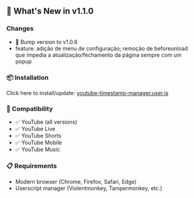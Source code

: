 ## 🚀 What's New in v1.1.0

### Changes
- 🔼 Bump version to v1.0.6
- feature: adição de menu de configuração; remoção de beforeunload que impedia a atualização/fechamento da página sempre com um popup

### 📦 Installation
Click here to install/update: [youtube-timestamp-manager.user.js](https://github.com/filipemanuelofs/youtube-timestamp-manager/releases/download/v1.1.0/youtube-timestamp-manager.user.js)

### 🔧 Compatibility
- ✅ YouTube (all versions)
- ✅ YouTube Live
- ✅ YouTube Shorts  
- ✅ YouTube Mobile
- ✅ YouTube Music

### 📋 Requirements
- Modern browser (Chrome, Firefox, Safari, Edge)
- Userscript manager (Violentmonkey, Tampermonkey, etc.)

